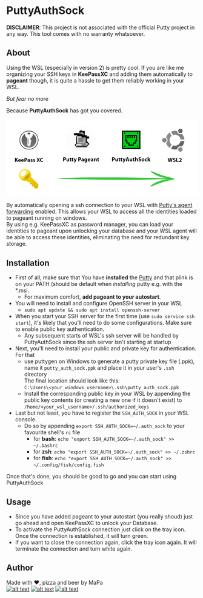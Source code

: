 # PuttyAuthSock
**DISCLAIMER**: This project is not associated with the official Putty project in any way. This tool comes with no warranty whatsoever.
## About
  

Using the WSL (especially in version 2) is pretty cool. If you are like me organizing your SSH keys in **KeePassXC** and adding them automatically to **pageant** though, it is quite a hassle to get them reliably working in your WSL.  
  
  
*But fear no more*  

Because **PuttyAuthSock** has got you covered.

![PuttyAuthSock schematic](./schematic.png "PuttyAuthSock schematic")


By automatically opening a ssh connection to your WSL with [Putty's agent forwarding](https://the.earth.li/~sgtatham/putty/0.74/htmldoc/Chapter9.html#pageant-forward) enabled.
This allows your WSL to access all the identities loaded to pageant running on windows.  
By using e.g. KeePassXC as password manager, you can load your identities to pageant upon unlocking your database and your WSL agent will be able to access these identities, eliminating the need for redundant key storage. 

## Installation
- First of all, make sure that You have **installed** the [Putty](https://www.chiark.greenend.org.uk/~sgtatham/putty/latest.html) and that plink is on your PATH (should be default when *installing* putty e.g. with the *.msi.  
  - For maximum comfort, **add pageant to your autostart**.
- You will need to install and configure OpenSSH server in your WSL
  - `sudo apt update && sudo apt install openssh-server`
- When you start your SSH server for the first time (use `sudo service ssh start`), it's likely that you'll need to do some configurations. Make sure to enable public key authentication.
  - Any subsequent starts of WSL's ssh server will be handled by PuttyAuthSock since the ssh server isn't starting at startup
- Next, you'll need to install your public and private key for authentication. For that
  - use puttygen on Windows to generate a putty private key file (.ppk), name it `putty_auth_sock.ppk` and place it in your user's `.ssh` directory  
  The final location should look like this:  
  `C:\Users\<your_windows_username>\.ssh\putty_auth_sock.ppk`
  - Install the corresponding public key in your WSL by appending the public key contents (or creating a new one if it doesn't exist) to `/home/<your_wsl_username>/.ssh/authorized_keys` 
- Last but not least, you have to register the `SSH_AUTH_SOCK` in your WSL console.  
  - Do so by appending `export SSH_AUTH_SOCK=~/.auth_sock` to your favourite shell's `rc` file
    - for **bash**: `echo "export SSH_AUTH_SOCK=~/.auth_sock" >> ~/.bashrc` 
    - for **zsh**: `echo "export SSH_AUTH_SOCK=~/.auth_sock" >> ~/.zshrc` 
    - for **fish**: `echo "export SSH_AUTH_SOCK=~/.auth_sock" >> ~/.config/fish/config.fish` 

Once that's done, you should be good to go and you can start using PuttyAuthSock

## Usage
- Since you have added pageant to your autostart (you really shoud) just go ahead and open KeePassXC to unlock your Database.
- To activate the PuttyAuthSock connection just click on the tray icon. Once the connection is established, it will turn green.
- If you want to close the connection again, click the tray icon again. It will terminate the connection and turn white again.


## Author
Made with &#9829;, pizza and beer by MaPa  
[![alt text][1.1]][1]
[![alt text][2.1]][2]
[![alt text][6.1]][6]

[1]: http://www.twitter.com/mxcd_
[2]: https://www.facebook.com/max.partenfelder
[6]: http://www.github.com/mxcd

[1.1]: http://i.imgur.com/tXSoThF.png (twitter icon with padding)
[2.1]: http://i.imgur.com/P3YfQoD.png (facebook icon with padding)
[6.1]: http://i.imgur.com/0o48UoR.png (github icon with padding)

<!-- Please don't remove this: Grab your social icons from https://github.com/carlsednaoui/gitsocial -->